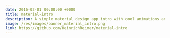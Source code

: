 ```yaml
---
date: 2016-02-01 00:00:00 +0000
title: material-intro
description: A simple material design app intro with cool animations and a simple API.
image: /res/images/banner_material_intro.png
link: https://github.com/HeinrichReimer/material-intro
---
```

